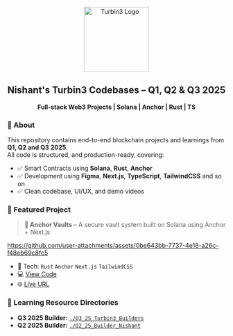 <p align="center">
  <img src="images/turbin3_logo.png" alt="Turbin3 Logo" width="150" />
</p>

<h2 align="center">Nishant's Turbin3 Codebases – Q1, Q2 & Q3 2025</h2>

<p align="center">
  <strong>Full-stack Web3 Projects | Solana | Anchor | Rust | TS</strong>
</p>




### 🧠 About 

This repository contains end-to-end blockchain projects and learnings from **Q1, Q2 and Q3 2025**.  
All code is structured,  and production-ready, covering:

- ✅ Smart Contracts using **Solana**, **Rust**, **Anchor**
- ✅ Development using **Figma**, **Next.js**, **TypeScript**, **TailwindCSS** and so on
- ✅ Clean codebase, UI/UX, and demo videos



### 📌 Featured Project
> **🔐 Anchor Vaults** – A secure vault system built on Solana using Anchor + Next.js

https://github.com/user-attachments/assets/0be643bb-7737-4e18-a26c-f48eb69c8fc5


- 🧠 Tech: `Rust` `Anchor` `Next.js` `TailwindCSS`  
- 💻 [View Code](https://github.com/NishantCoder108/Q3_25_Turbin3_Builders/tree/master/anchor-vaults/app)
- 🌐 [Live URL](https://storesol.vercel.app)




### 📂 Learning Resource Directories

- **Q3 2025 Builder:** [`./Q3_25_Turbin3_Builders`](https://github.com/NishantCoder108/Q3_25_Turbin3_Builders)
- **Q2 2025 Builder:** [`./Q2_25_Builder_Nishant`](https://github.com/NishantCoder108/Q2_25_Builder_Nishant)




<!-- 

> This repository contains my learning journey, projects, and assignments .

-->
